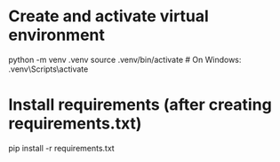 # Create and activate virtual environment
python -m venv .venv
source .venv/bin/activate  # On Windows: .venv\Scripts\activate

# Install requirements (after creating requirements.txt)
pip install -r requirements.txt
